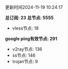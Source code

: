 更新时间2024-11-19 10:24:17

**总订阅: 23**
**总节点: 5555**
- vless节点: 18

**google ping有效节点: 291**
- v2ray节点: 136
- ss节点: 146
- trojan节点: 9
